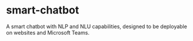 # smart-chatbot
A smart chatbot with NLP and NLU capabilities, designed to be deployable on websites and Microsoft Teams.
